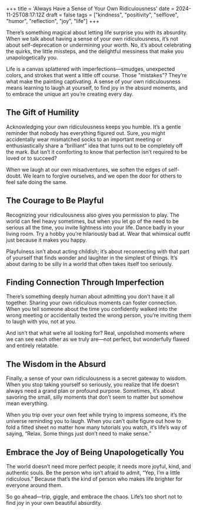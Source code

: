 +++
title = 'Always Have a Sense of Your Own Ridiculousness'
date = 2024-11-25T08:17:12Z
draft = false
tags = ["kindness", "positivity", "selflove", "humor", "reflection", "joy", "life"]
+++

There’s something magical about letting life surprise you with its absurdity. When we talk about having a sense of your own ridiculousness, it’s not about self-deprecation or undermining your worth. No, it’s about celebrating the quirks, the little missteps, and the delightful messiness that make you unapologetically you.  

Life is a canvas splattered with imperfections—smudges, unexpected colors, and strokes that went a little off course. Those "mistakes"? They’re what make the painting captivating. A sense of your own ridiculousness means learning to laugh at yourself, to find joy in the absurd moments, and to embrace the unique art you’re creating every day.  


## The Gift of Humility  

Acknowledging your own ridiculousness keeps you humble. It’s a gentle reminder that nobody has everything figured out. Sure, you might accidentally wear mismatched socks to an important meeting or enthusiastically share a “brilliant” idea that turns out to be completely off the mark. But isn’t it comforting to know that perfection isn’t required to be loved or to succeed?  

When we laugh at our own misadventures, we soften the edges of self-doubt. We learn to forgive ourselves, and we open the door for others to feel safe doing the same.  


## The Courage to Be Playful  

Recognizing your ridiculousness also gives you permission to play. The world can feel heavy sometimes, but when you let go of the need to be serious all the time, you invite lightness into your life. Dance badly in your living room. Try a hobby you’re hilariously bad at. Wear that whimsical outfit just because it makes you happy.  

Playfulness isn’t about acting childish; it’s about reconnecting with that part of yourself that finds wonder and laughter in the simplest of things. It’s about daring to be silly in a world that often takes itself too seriously.  


## Finding Connection Through Imperfection  

There’s something deeply human about admitting you don’t have it all together. Sharing your own ridiculous moments can foster connection. When you tell someone about the time you confidently walked into the wrong meeting or accidentally texted the wrong person, you’re inviting them to laugh with you, not at you.  

And isn’t that what we’re all looking for? Real, unpolished moments where we can see each other as we truly are—not perfect, but wonderfully flawed and entirely relatable.  


## The Wisdom in the Absurd  

Finally, a sense of your own ridiculousness is a secret gateway to wisdom. When you stop taking yourself so seriously, you realize that life doesn’t always need a grand plan or profound purpose. Sometimes, it’s about savoring the small, silly moments that don’t seem to matter but somehow mean everything.  

When you trip over your own feet while trying to impress someone, it’s the universe reminding you to laugh. When you can’t quite figure out how to fold a fitted sheet no matter how many tutorials you watch, it’s life’s way of saying, “Relax. Some things just don’t need to make sense.”  


## Embrace the Joy of Being Unapologetically You

The world doesn’t need more perfect people; it needs more joyful, kind, and authentic souls. Be the person who isn’t afraid to admit, “Yep, I’m a little ridiculous.” Because that’s the kind of person who makes life brighter for everyone around them.  

So go ahead—trip, giggle, and embrace the chaos. Life’s too short not to find joy in your own beautiful absurdity.